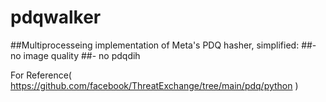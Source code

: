 # pdqwalker

##Multiprocesseing implementation of Meta's PDQ hasher, simplified:
##-no  image quality
##- no pdqdih
 
 For Reference( https://github.com/facebook/ThreatExchange/tree/main/pdq/python )
